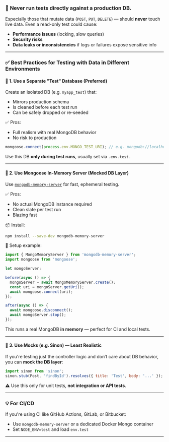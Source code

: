### 🧨 **Never run tests directly against a production DB.**

Especially those that mutate data (`POST`, `PUT`, `DELETE`) — should **never** touch live data. Even a read-only test could cause:

- **Performance issues** (locking, slow queries)
- **Security risks**
- **Data leaks or inconsistencies** if logs or failures expose sensitive info

---

### ✅ Best Practices for Testing with Data in Different Environments

#### 🔹 1. **Use a Separate "Test" Database (Preferred)**

Create an isolated DB (e.g. `myapp_test`) that:

- Mirrors production schema
- Is cleaned before each test run
- Can be safely dropped or re-seeded

✅ Pros:

- Full realism with real MongoDB behavior
- No risk to production

```js
mongoose.connect(process.env.MONGO_TEST_URI); // e.g. mongodb://localhost/myapp_test
```

Use this DB **only during test runs**, usually set via `.env.test`.

---

#### 🔹 2. **Use Mongoose In-Memory Server (Mocked DB Layer)**

Use [`mongodb-memory-server`](https://github.com/nodkz/mongodb-memory-server) for fast, ephemeral testing.

✅ Pros:

- No actual MongoDB instance required
- Clean slate per test run
- Blazing fast

📦 Install:

```bash
npm install --save-dev mongodb-memory-server
```

🧪 Setup example:

```js
import { MongoMemoryServer } from 'mongodb-memory-server';
import mongoose from 'mongoose';

let mongoServer;

before(async () => {
  mongoServer = await MongoMemoryServer.create();
  const uri = mongoServer.getUri();
  await mongoose.connect(uri);
});

after(async () => {
  await mongoose.disconnect();
  await mongoServer.stop();
});
```

This runs a real MongoDB **in memory** — perfect for CI and local tests.

---

#### 🔹 3. **Use Mocks (e.g. Sinon) — Least Realistic**

If you're testing just the controller logic and don’t care about DB behavior, you can **mock the DB layer**:

```js
import sinon from 'sinon';
sinon.stub(Post, 'findById').resolves({ title: 'Test', body: '...' });
```

⚠️ Use this only for unit tests, **not integration or API tests**.

---

### 💡 For CI/CD

If you're using CI like GitHub Actions, GitLab, or Bitbucket:

- Use `mongodb-memory-server` or a dedicated Docker Mongo container
- Set `NODE_ENV=test` and load `env.test`

---
